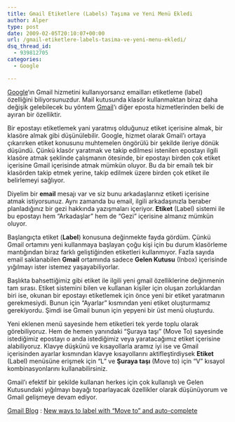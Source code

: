 ```yaml
---
title: Gmail Etiketlere (Labels) Taşıma ve Yeni Menü Ekledi
author: Alper
type: post
date: 2009-02-05T20:10:07+00:00
url: /gmail-etiketlere-labels-tasima-ve-yeni-menu-ekledi/
dsq_thread_id:
  - 939812705
categories:
  - Google

---
```

[Google][1]&#8216;ın Gmail hizmetini kullanıyorsanız emailları etiketleme (label) özelliğini biliyorsunuzdur. Mail kutusunda klasör kullanmaktan biraz daha değişik gelebilecek bu yöntem [Gmail][2]&#8216;ı diğer eposta hizmetlerinden belki de ayıran bir özelliktir. 

Bir epostayı etiketlemek yani yaratmış olduğunuz etiket içerisine almak, bir klasöre almak gibi düşünülebilir. Google, hizmet olarak Gmail&#8217;ı ortaya çıkarırken etiket konusunu muhtemelen öngörülü bir şekilde ileriye dönük düşündü. Çünkü klasör yaratmak ve takip edilmesi istenilen epostayı ilgili klasöre atmak şeklinde çalışmanın ötesinde, bir epostayı birden çok etiket içerisine Gmail içerisinde atmak mümkün oluyor. Bu da bir emailı tek bir klasörden takip etmek yerine, takip edilmek üzere birden çok etiket ile belirlemeyi sağlıyor. <!--more-->

Diyelim bir **email** mesajı var ve siz bunu arkadaşlarınız etiketi içerisine atmak istiyorsunuz. Aynı zamanda bu email, ilgili arkadaşınızla beraber planladığınız bir gezi hakkında yazışmaları içeriyor. **Etiket** (Label) sistemi ile bu epostayı hem &#8220;Arkadaşlar&#8221; hem de &#8220;Gezi&#8221; içerisine almanız mümkün oluyor. 

Başlangıçta etiket (**Label**) konusuna değinmekte fayda gördüm. Çünkü Gmail ortamını yeni kullanmaya başlayan çoğu kişi için bu durum klasörleme mantığından biraz farklı geliştiğinden etiketleri kullanmıyor. Fazla sayıda email saklanabilen **Gmail** ortamında sadece **Gelen Kutusu** (Inbox) içerisinde yığılmayı ister istemez yaşayabiliyorlar. 

Başlıkta bahsettiğimiz gibi etiket ile ilgili yeni gmail özelliklerine değinmenin tam sırası. Etiket sistemini bilen ve kullanan kişiler için oluşan zorluklardan biri ise, okunan bir epostayı etiketlemek için önce yeni bir etiket yaratmanın gerekmesiydi. Bunun için &#8220;Ayarlar&#8221; kısmından yeni etiket oluşturmamız gerekiyordu. Şimdi ise Gmail bunun için yepyeni bir üst menü oluşturdu. 

Yeni eklenen menü sayesinde hem etiketleri tek yerde toplu olarak görebiliyoruz. Hem de hemen yanındaki &#8220;Şuraya taşı&#8221; (Move To) sayesinde istediğimiz epostayı o anda istediğimiz veya yaratacağımız etiket içerisine alabiliyoruz. Klavye düşkünü ve kısayollarla aramız iyi ise ve Gmail içerisinden ayarlar kısmından klavye kısayollarını aktifleştirdiysek **Etiket** (Label) menüsüne erişmek için &#8220;L&#8221; ve **Şuraya taşı** (Move to) için &#8220;V&#8221; kısayol kombinasyonlarını kullanabilirsiniz. 

Gmail&#8217;ı efektif bir şekilde kullanan herkes için çok kullanışlı ve Gelen Kutusundaki yığılmayı bayağı toparlayacak özellikler olarak düşünüyorum ve Gmail gelişmeye devam ediyor. 

[Gmail Blog][3] : [New ways to label with &#8220;Move to&#8221; and auto-complete][4]

 [1]: http://www.google.com.tr
 [2]: http://www.gmail.com
 [3]: http://gmailblog.blogspot.com/
 [4]: http://gmailblog.blogspot.com/2009/02/new-ways-to-label-with-move-to-and-auto.html